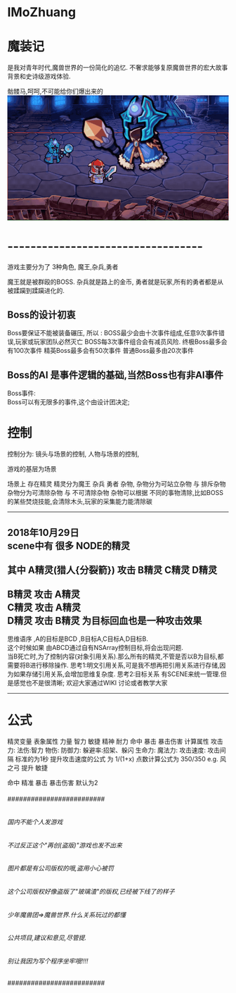 # IMoZhuang
# 魔装记
是我对青年时代,魔兽世界的一份简化的追忆.
不奢求能够复原魔兽世界的宏大故事背景和史诗级游戏体验.

骷髅马,呵呵,不可能给你们爆出来的
![image](https://github.com/laketony/IMoZhuang/raw/master/gifs/show1.gif)


# ----------------------------------
游戏主要分为了 3种角色,
魔王,杂兵,勇者

魔王就是被群殴的BOSS.
杂兵就是路上的金币,
勇者就是玩家,所有的勇者都是从被蹂躏到蹂躏进化的.

## Boss的设计初衷
Boss要保证不能被装备碾压,
所以 :
BOSS最少会由十次事件组成,任意9次事件错误,玩家或玩家团队必然灭亡
BOSS每3次事件组合会有减员风险.
终极Boss最多会有100次事件
精英Boss最多会有50次事件
普通Boss最多由20次事件
## Boss的AI 是事件逻辑的基础,当然Boss也有非AI事件
Boss事件:   
Boss可以有无限多的事件,这个由设计团决定;



# 控制
控制分为:
镜头与场景的控制,
人物与场景的控制,

游戏的基层为场景

场景上 存在精灵
精灵分为魔王 杂兵 勇者 杂物,
杂物分为可站立杂物 与 排斥杂物
杂物分为可清除杂物 与 不可清除杂物
杂物可以根据 不同的事物清除,比如BOSS的某些焚烧技能,会清除木头,玩家的采集能力能清除碳


----------------------
2018年10月29日<br/>
scene中有 很多 NODE的精灵<br/>
<br/>
其中 A精灵(猎人{分裂箭}) 攻击 B精灵 C精灵 D精灵<br/>
<br/>
B精灵 攻击 A精灵<br/>
C精灵 攻击 A精灵<br/>
D精灵 攻击 B精灵 为目标回血也是一种攻击效果<br/>
----------------------------
思维语序 ,A的目标是BCD ,B目标A,C目标A,D目标B.<br/>
这个时候如果 由ABCD通过自有NSArray控制目标,将会出现问题.<br/>
当B死亡时,为了控制内容(对象引用关系).那么所有的精灵,不管是否以B为目标,都需要将B进行移除操作.
思考1:明文引用关系,可是我不想再把引用关系进行存储,因为如果存储引用关系,会增加思维复杂度.
思考2:目标关系 有SCENE来统一管理.但是感觉也不是很清晰;
欢迎大家通过WIKI 讨论或者教学大家

----------------------


# 公式

精灵变量
表象属性
力量 智力 敏捷 精神 耐力 命中 暴击 暴击伤害
计算属性
攻击力: 
法伤:智力 
物伤:
防御力:
躲避率:招架、躲闪
生命力:
魔法力:
攻击速度:
攻击间隔 标准的为1秒   提升攻击速度的公式 为  1/(1+x)  点数计算公式为 350/350
e.g. 风之弓 提升 敏捷

命中
精准
暴击
暴击伤害 默认为2


###### ######################### ######
###### 国内不能个人发游戏                 
###### 不过反正这个"再创(盗版)"游戏也发不出来
###### 图片都是有公司版权的哦,盗用小心被罚
###### 这个公司版权好像盗版了"玻璃渣"的版权,已经被下线了的样子
###### 少年魔兽团=>魔兽世界.什么关系玩过的都懂
###### 公共项目,建议和意见,尽管提.
###### 别让我因为写个程序坐牢哦!!!!
###### ######################### ######


